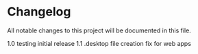 # Changelog
All notable changes to this project will be documented in this file.

1.0 testing initial release
1.1 .desktop file creation fix for web apps
